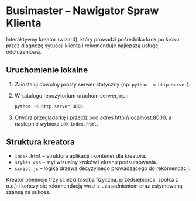 # Busimaster – Nawigator Spraw Klienta

Interaktywny kreator (wizard), który prowadzi pośrednika krok po kroku przez diagnozę sytuacji klienta i rekomenduje najlepszą usługę oddłużeniową.

## Uruchomienie lokalne

1. Zainstaluj dowolny prosty serwer statyczny (np. `python -m http.server`).
2. W katalogu repozytorium uruchom serwer, np.:

   ```bash
   python -m http.server 8000
   ```

3. Otwórz przeglądarkę i przejdź pod adres [http://localhost:8000](http://localhost:8000), a następnie wybierz plik `index.html`.

## Struktura kreatora

- `index.html` – struktura aplikacji i kontener dla kreatora.
- `styles.css` – styl wizualny kroków i ekranu podsumowania.
- `script.js` – logika drzewa decyzyjnego prowadzącego do rekomendacji.

Kreator obejmuje trzy ścieżki (osoba fizyczna, przedsiębiorca, spółka z o.o.) i kończy się rekomendacją wraz z uzasadnieniem oraz estymowaną szansą na sukces.
